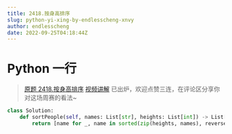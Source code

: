 ```yaml
---
title: 2418.按身高排序
slug: python-yi-xing-by-endlesscheng-xnvy
author: endlesscheng
date: 2022-09-25T04:18:44Z
---
```

# Python 一行
 
> [原题 2418.按身高排序](https://leetcode.cn/problems/sort-the-people)
[视频讲解](https://www.bilibili.com/video/BV1ve411K7P5) 已出炉，欢迎点赞三连，在评论区分享你对这场周赛的看法~

```py
class Solution:
    def sortPeople(self, names: List[str], heights: List[int]) -> List[str]:
        return [name for _, name in sorted(zip(heights, names), reverse=True)]
```
